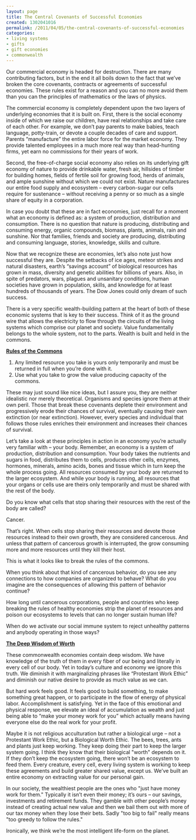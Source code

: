 ```yaml
---
layout: page
title: The Central Covenants of Successful Economies
created: 1302041016
permalink: /2011/04/05/the-central-covenants-of-successful-economies
categories:
- living systems
- gifts
- gift economies
- commonwealth
---
```

<div class="content clear-block"><p>Our commercial economy is headed for destruction. There are many contributing factors, but in the end it all boils down to the fact that we’ve broken the core covenants, contracts or agreements of successful economies. These rules exist for a reason and you can no more avoid them than you can the principles of mathematics or the laws of physics.</p><p>The commercial economy is completely dependent upon the two layers of underlying economies that it is built on. First, there is the social economy inside of which we raise our children, have real relationships and take care of each other. For example, we don’t pay parents to make babies, teach language, potty-train, or devote a couple decades of care and support. Parents “manufacture” the entire labor force for the market economy. They provide talented employees in a much more real way than head-hunting firms, yet earn no commissions for their years of work.<!--break--></p><p>Second, the free-of-charge social economy also relies on its underlying gift economy of nature to provide drinkable water, fresh air, hillsides of timber for building homes, fields of fertile soil for growing food, herds of animals, and ample sunshine without which we could not exist. Nature manufactures our entire food supply and ecosystem – every carbon-sugar our cells require for sustenance – without receiving a penny or so much as a single share of equity in a corporation.</p><p>In case you doubt that these are in fact economies, just recall for a moment what an economy is defined as: a system of production, distribution and consumption. There is no question that nature is producing, distributing and consuming energy, organic compounds, biomass, plants, animals, rain and sunshine. Nor that families, friends and society are producing, distributing and consuming language, stories, knowledge, skills and culture.</p><p>Now that we recognize these are economies, let’s also note just how successful they are. Despite the setbacks of ice ages, meteor strikes and natural disasters, earth’s “savings account” of biological resources has grown in mass, diversity and genetic abilities for billions of years. Also, in spite of predators, wars, plagues and unsanitary conditions, human societies have grown in population, skills, and knowledge for at least hundreds of thousands of years. The Dow Jones could only dream of such success.</p><p>There is a very specific wealth-building pattern at the heart of both of these economic systems that is key to their success. Think of it as the ground wire that allows the electricity to flow through the circuits of the living systems which comprise our planet and society. Value fundamentally belongs to the whole system, not to the parts. Wealth is built and held in the commons.</p><p><u><strong>Rules of the Commons</strong></u></p><ol><li>Any limited resource you take is yours only temporarily and must be returned in full when you’re done with it.</li><li>Use what you take to grow the value producing capacity of the commons.</li></ol><p>These may just sound like nice ideas, but I assure you, they are neither idealistic nor merely theoretical. Organisms and species ignore them at their own peril. Those that break these covenants deplete their environment and progressively erode their chances of survival, eventually causing their own extinction (or near extinction). However, every species and individual that follows those rules enriches their environment and increases their chances of survival.</p><p>Let’s take a look at these principles in action in an economy you’re actually very familiar with – your body. Remember, an economy is a system of production, distribution and consumption. Your body takes the nutrients and sugars in food, distributes them to cells, produces other cells, enzymes, hormones, minerals, amino acids, bones and tissue which in turn keep the whole process going. All resources consumed by your body are returned to the larger ecosystem. And while your body is running, all resources that your organs or cells use are theirs only temporarily and must be shared with the rest of the body.</p><p>Do you know what cells that stop sharing their resources with the rest of the body are called?</p><p>Cancer.</p><p>That’s right. When cells stop sharing their resources and devote those resources instead to their own growth, they are considered cancerous. And unless that pattern of cancerous growth is interrupted, the grow consuming more and more resources until they kill their host.</p><p>This is what it looks like to break the rules of the commons.</p><p>When you think about that kind of cancerous behavior, do you see any connections to how companies are organized to behave? What do you imagine are the consequences of allowing this pattern of behavior continue?</p><p>How long until cancerous corporations, people and countries who keep breaking the rules of healthy economies strip the planet of resources and poison our ecosystems to levels that can no longer sustain human life?</p><p>When do we activate our social immune system to reject unhealthy patterns and anybody operating in those ways?</p><p><u><strong>The Deep Wisdom of Worth</strong></u></p><p>These commonwealth economies contain deep wisdom. We have knowledge of the truth of them in every fiber of our being and literally in every cell of our body. Yet in today’s culture and economy we ignore this truth. We diminish it with marginalizing phrases like “Protestant Work Ethic” and diminish our native desire to provide as much value as we can.</p><p>But hard work feels good. It feels good to build something, to make something great happen, or to participate in the flow of energy of physical labor. Accomplishment is satisfying. Yet in the face of this emotional and physical response, we elevate an ideal of accumulation as wealth and just being able to “make your money work for you” which actually means having everyone else do the real work for your profit.</p><p>Maybe it is not religious acculturation but rather a biological urge – not a Protestant Work Ethic, but a Biological Worth Ethic. The bees, trees, ants and plants just keep working. They keep doing their part to keep the larger system going. I think they know that their biological "worth" depends on it. If they don’t keep the ecosystem going, there won’t be an ecosystem to feed them. Every creature, every cell, every living system is working to keep these agreements and build greater shared value, except us. We’ve built an entire economy on extracting value for our personal gain.</p><p>In our society, the wealthiest people are the ones who "just have money work for them." Typically it isn’t even their money; it’s ours – our savings, investments and retirement funds. They gamble with other people’s money instead of creating actual new value and then we bail them out with more of our tax money when they lose their bets. Sadly "too big to fail" really means "too greedy to follow the rules."</p><p>Ironically, we think we’re the most intelligent life-form on the planet.</p></div>
